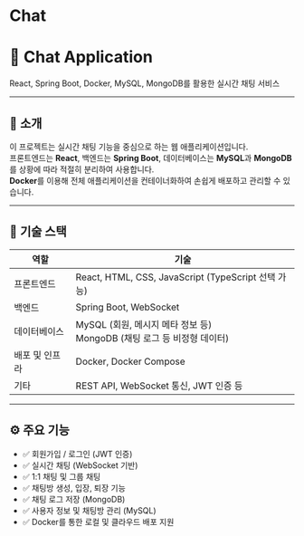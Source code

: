 # Chat
# 💬 Chat Application

React, Spring Boot, Docker, MySQL, MongoDB를 활용한 실시간 채팅 서비스

---

## 📌 소개

이 프로젝트는 실시간 채팅 기능을 중심으로 하는 웹 애플리케이션입니다.  
프론트엔드는 **React**, 백엔드는 **Spring Boot**, 데이터베이스는 **MySQL**과 **MongoDB**를 상황에 따라 적절히 분리하여 사용합니다.  
**Docker**를 이용해 전체 애플리케이션을 컨테이너화하여 손쉽게 배포하고 관리할 수 있습니다.

---

## 🧱 기술 스택

| 역할 | 기술 |
|------|------|
| 프론트엔드 | React, HTML, CSS, JavaScript (TypeScript 선택 가능) |
| 백엔드 | Spring Boot, WebSocket |
| 데이터베이스 | MySQL (회원, 메시지 메타 정보 등)<br>MongoDB (채팅 로그 등 비정형 데이터) |
| 배포 및 인프라 | Docker, Docker Compose |
| 기타 | REST API, WebSocket 통신, JWT 인증 등 |

---


## ⚙️ 주요 기능

- ✅ 회원가입 / 로그인 (JWT 인증)
- ✅ 실시간 채팅 (WebSocket 기반)
- ✅ 1:1 채팅 및 그룹 채팅
- ✅ 채팅방 생성, 입장, 퇴장 기능
- ✅ 채팅 로그 저장 (MongoDB)
- ✅ 사용자 정보 및 채팅방 관리 (MySQL)
- ✅ Docker를 통한 로컬 및 클라우드 배포 지원